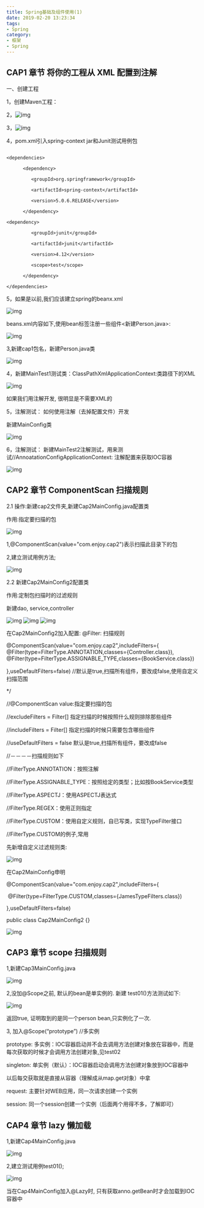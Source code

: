 ```yaml
---
title: Spring基础及组件使用(1)
date: 2019-02-20 13:23:34
tags:
- Spring
category:
- 框架
- Spring
---
```


## CAP1 章节  将你的工程从 XML 配置到注解

一、创建工程

1，创建Maven工程：

2，![img](/images/spring-1-1.png)

3，![img](/images/spring-1-2.png)

4，pom.xml引入spring-context jar和Junit测试用例包

```

<dependencies>

​      <dependency>

​         <groupId>org.springframework</groupId>

​         <artifactId>spring-context</artifactId>

​         <version>5.0.6.RELEASE</version>

​      </dependency>

<dependency>

​         <groupId>junit</groupId>

​         <artifactId>junit</artifactId>

​         <version>4.12</version>

​         <scope>test</scope>

​      </dependency>

</dependencies>

```

5，如果是以前,我们应该建立spring的beanx.xml

 

![img](/images/spring-1-3.png)

beans.xml内容如下,使用bean标签注册一些组件<新建Person.java>:

![img](/images/spring-1-4.png)

3,新建cap1包名，新建Person.java类

![img](/images/spring-1-5.png) 

4，新建MainTest1测试类：ClassPathXmlApplicationContext:类路径下的XML

![img](/images/spring-1-6.png)

如果我们用注解开发, 很明显是不需要XML的

 

5，注解测试： 如何使用注解（去掉配置文件）开发

新建MainConfig类

![img](/images/spring-1-7.png)

 

6，注解测试： 新建MainTest2注解测试，用来测试//AnnoatationConfigApplicationContext: 注解配置来获取IOC容器


![img](/images/spring-1-8.png)

 
## CAP2 章节  ComponentScan 扫描规则

 

 

2.1 操作:新建cap2文件夹,新建Cap2MainConfig.java配置类

作用:指定要扫描的包

![img](/images/spring-1-9.png)

1,@ComponentScan(value="com.enjoy.cap2")表示扫描此目录下的包

2,建立测试用例方法;

![img](/images/spring-1-10.png)

 

2.2 新建Cap2MainConfig2配置类

作用:定制包扫描时的过滤规则

新建dao, service,controller

![img](/images/spring-1-11.png) ![img](/images/spring-1-12.png) ![img](/images/spring-1-13.png)
 

在Cap2MainConfig2加入配置: @Filter: 扫描规则

 @ComponentScan(value="com.enjoy.cap2",includeFilters={       @Filter(type=FilterType.ANNOTATION,classes={Controller.class}),      @Filter(type=FilterType.ASSIGNABLE_TYPE,classes={BookService.class})

},useDefaultFilters=false) //默认是true,扫描所有组件，要改成false,使用自定义扫描范围

*/

//@ComponentScan value:指定要扫描的包

//excludeFilters = Filter[] 指定扫描的时候按照什么规则排除那些组件

//includeFilters = Filter[] 指定扫描的时候只需要包含哪些组件

//useDefaultFilters = false 默认是true,扫描所有组件，要改成false

//－－－－扫描规则如下

//FilterType.ANNOTATION：按照注解

//FilterType.ASSIGNABLE_TYPE：按照给定的类型；比如按BookService类型

//FilterType.ASPECTJ：使用ASPECTJ表达式

//FilterType.REGEX：使用正则指定

//FilterType.CUSTOM：使用自定义规则，自已写类，实现TypeFilter接口

 

 

 

//FilterType.CUSTOM的例子,常用

先新增自定义过滤规则类:

![img](/images/spring-1-14.png)

在Cap2MainConfig申明

@ComponentScan(value="com.enjoy.cap2",includeFilters={

​       @Filter(type=FilterType.CUSTOM,classes={JamesTypeFilters.class})

},useDefaultFilters=false) 

public class Cap2MainConfig2 {}

 
![img](/images/spring-1-15.png)

## CAP3 章节  scope 扫描规则

1,新建Cap3MainConfig.java

![img](/images/spring-1-16.png)

2,没加@Scope之前, 默认的bean是单实例的. 新建 test01()方法测试如下:

![img](/images/spring-1-17.png)

返回true, 证明取到的是同一个person bean,只实例化了一次.

 

3, 加入@Scope(“prototype”) //多实例

prototype: 多实例：IOC容器启动并不会去调用方法创建对象放在容器中，而是                                                                  每次获取的时候才会调用方法创建对象,见test02

singleton: 单实例（默认）：IOC容器启动会调用方法创建对象放到IOC容器中

以后每交获取就是直接从容器（理解成从map.get对象）中拿  

request:  主要针对WEB应用，同一次请求创建一个实例

session:  同一个session创建一个实例（后面两个用得不多，了解即可）

 
## CAP4 章节  lazy 懒加载

1,新建Cap4MainConfig.java

![img](/images/spring-1-18.png)

2,建立测试用例test01();

![img](/images/spring-1-19.png)

当在Cap4MainConfig加入@Lazy时,  只有获取anno.getBean时才会加载到IOC容器中

